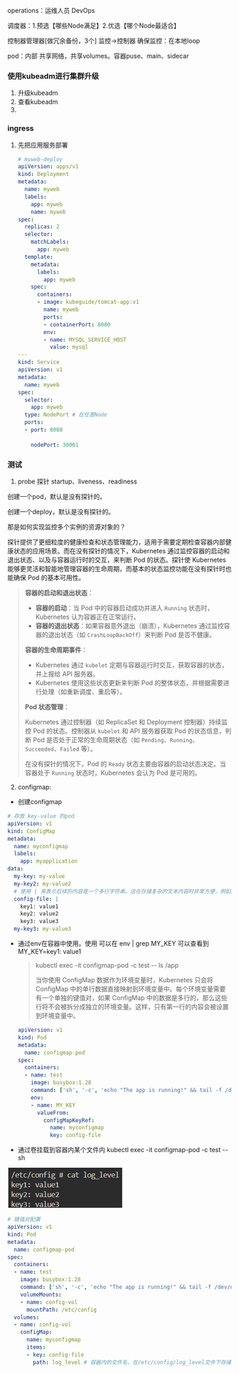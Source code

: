 operations：运维人员 DevOps

调度器：1.预选【哪些Node满足】2.优选【哪个Node最适合】

控制器管理器[做冗余备份，3个] 监控->控制器 确保监控：在本地loop

pod：内部 共享网络，共享volumes。容器puse、main、sidecar 

### 使用kubeadm进行集群升级

1. 升级kubeadm
2. 查看kubeadm
3. 

### ingress

1. 先把应用服务部署

   ```yaml
   # myweb-deploy
   apiVersion: apps/v1
   kind: Deployment
   metadata:
     name: myweb
     labels:
       app: myweb
       name: myweb
   spec:
     replicas: 2
     selector:
       matchLabels:
         app: myweb
     template:
       metadata:
         labels:
           app: myweb
       spec:
         containers:
         - image: kubeguide/tomcat-app:v1
           name: myweb
           ports:
           - containerPort: 8080
           env:
           - name: MYSQL_SERVICE_HOST
             value: mysql
   ---
   kind: Service
   apiVersion: v1
   metadata:
     name: myweb
   spec:
     selector:
       app: myweb
     type: NodePort # 在任意Node
     ports:
     - port: 8080
     	
       nodePort: 30001
   
   ```

### 测试

1. probe 探针 startup、liveness、readiness

创建一个pod，默认是没有探针的。

创建一个deploy，默认是没有探针的。

那是如何实现监控多个实例的资源对象的？

探针提供了更细粒度的健康检查和状态管理能力，适用于需要定期检查容器内部健康状态的应用场景。而在没有探针的情况下，Kubernetes 通过监控容器的启动和退出状态、以及与容器运行时的交互，来判断 Pod 的状态。探针使 Kubernetes 能够更灵活和智能地管理容器的生命周期，而基本的状态监控功能在没有探针时也能确保 Pod 的基本可用性。

>**容器的启动和退出状态**：
>
>- **容器的启动**：当 Pod 中的容器启动成功并进入 `Running` 状态时，Kubernetes 认为容器正在正常运行。
>- **容器的退出状态**：如果容器意外退出（崩溃），Kubernetes 通过监控容器的退出状态（如 `CrashLoopBackOff`）来判断 Pod 是否不健康。
>
>**容器的生命周期事件**：
>
>- Kubernetes 通过 `kubelet` 定期与容器运行时交互，获取容器的状态，并上报给 API 服务器。
>- Kubernetes 使用这些状态更新来判断 Pod 的整体状态，并根据需要进行处理（如重新调度、重启等）。
>
>**Pod 状态管理**：
>
>Kubernetes 通过控制器（如 ReplicaSet 和 Deployment 控制器）持续监控 Pod 的状态。控制器从 `kubelet` 和 API 服务器获取 Pod 的状态信息，判断 Pod 是否处于正常的生命周期状态（如 `Pending`、`Running`、`Succeeded`、`Failed` 等）。
>
>在没有探针的情况下，Pod 的 `Ready` 状态主要由容器的启动状态决定。当容器处于 `Running` 状态时，Kubernetes 会认为 Pod 是可用的。

2. configmap: 

* 创建configmap

```yaml
# 存放 key-value 的pod
apiVersion: v1
kind: ConfigMap
metadata:
  name: myconfigmap
  labels:
    app: myapplication
data:
  my-key: my-value
  my-key2: my-value2
  # 使用 | 来表示后续的内容是一个多行字符串。这在存储复杂的文本内容时非常方便，例如配置文件、脚本等。
  config-file: |
    key1: value1
    key2: value2
    key3: value3
  my-key3: my-value3
```

* 通过env在容器中使用。使用 可以在 env | grep MY_KEY 可以查看到  MY_KEY=key1: value1

  > kubectl exec -it configmap-pod -c test -- ls /app
  >
  > 当你使用 ConfigMap 数据作为环境变量时，Kubernetes 只会将 ConfigMap 中的单行数据直接映射到环境变量中。每个环境变量需要有一个单独的键值对，如果 ConfigMap 中的数据是多行的，那么这些行将不会被拆分成独立的环境变量。这样，只有第一行的内容会被设置到环境变量中。

  ```yaml
  apiVersion: v1
  kind: Pod
  metadata:
    name: configmap-pod
  spec:
    containers:
    - name: test
      image: busybox:1.28
      command: ['sh', '-c', 'echo "The app is running!" && tail -f /dev/null']
      env:
      - name: MY_KEY
        valueFrom:
          configMapKeyRef:
            name: myconfigmap
            key: config-file
  ```

* 通过卷挂载到容器内某个文件内   kubectl exec -it configmap-pod -c test -- sh

![image-20240814183551580](./8.14号学习记录.assets/image-20240814183551580.png)

  ```yaml
  # 键值对配置
  apiVersion: v1
  kind: Pod
  metadata:
    name: configmap-pod
  spec:
    containers:
    - name: test
      image: busybox:1.28
      command: ['sh', '-c', 'echo "The app is running!" && tail -f /dev/null']
      volumeMounts:
      - name: config-vol
        mountPath: /etc/config
    volumes:
    - name: config-vol
      configMap:
        name: myconfigmap
        items:
        - key: config-file
          path: log_level # 容器内的文件名，在/etc/config/log_level文件下存储了 configmap中key为log_level的value值。
  ```

  

